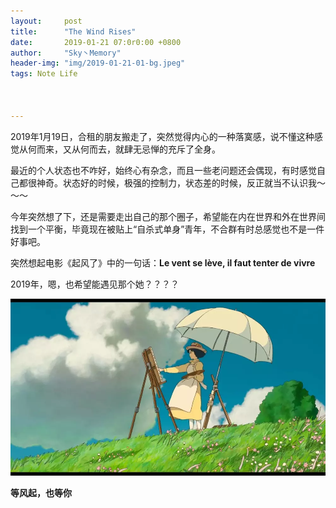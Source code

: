 ```yaml
---
layout:     post
title:      "The Wind Rises"
date:       2019-01-21 07:0r0:00 +0800
author:     "Sky丶Memory"
header-img: "img/2019-01-21-01-bg.jpeg"
tags: Note Life



---
```


2019年1月19日，合租的朋友搬走了，突然觉得内心的一种落寞感，说不懂这种感觉从何而来，又从何而去，就肆无忌惮的充斥了全身。

最近的个人状态也不咋好，始终心有杂念，而且一些老问题还会偶现，有时感觉自己都很神奇。状态好的时候，极强的控制力，状态差的时候，反正就当不认识我～～～

今年突然想了下，还是需要走出自己的那个圈子，希望能在内在世界和外在世界间找到一个平衡，毕竟现在被贴上“自杀式单身”青年，不合群有时总感觉也不是一件好事吧。

突然想起电影《起风了》中的一句话：**Le vent se lève, il faut tenter de vivre**

2019年，嗯，也希望能遇见那个她？？？？

![](/img/2019-01-21-01-01.webp)

**等风起，也等你**
